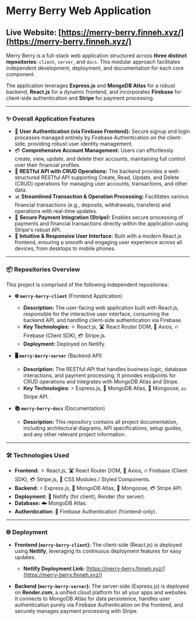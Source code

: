 # Merry Berry Web Application
## Live Website: [https://merry-berry.finneh.xyz/](https://merry-berry.finneh.xyz/)

Merry Berry is a full-stack web application structured across **three distinct repositories**: `client`, `server`, and `docs`. This modular approach facilitates independent development, deployment, and documentation for each core component.

The application leverages **Express.js** and **MongoDB Atlas** for a robust backend, **React.js** for a dynamic frontend, and incorporates **Firebase** for client-side authentication and **Stripe** for payment processing.

---

### ✨ Overall Application Features

* 🔐 **User Authentication (via Firebase Frontend):** Secure signup and login processes managed entirely by Firebase Authentication on the client-side, providing robust user identity management.
* 💳 **Comprehensive Account Management:** Users can effortlessly create, view, update, and delete their accounts, maintaining full control over their financial profiles.
* 🚀 **RESTful API with CRUD Operations:** The backend provides a well-structured RESTful API supporting Create, Read, Update, and Delete (CRUD) operations for managing user accounts, transactions, and other data.
* 📊 **Streamlined Transaction & Operation Processing:** Facilitates various financial transactions (e.g., deposits, withdrawals, transfers) and operations with real-time updates.
* 💸 **Secure Payment Integration (Stripe):** Enables secure processing of payments and financial transactions directly within the application using Stripe's robust API.
* 📱 **Intuitive & Responsive User Interface:** Built with a modern React.js frontend, ensuring a smooth and engaging user experience across all devices, from desktops to mobile phones.

---

### 📦 Repositories Overview

This project is comprised of the following independent repositories:

* **🌐 `merry-berry-client`** (Frontend Application)
    * **Description:** The user-facing web application built with React.js, responsible for the interactive user interface, consuming the backend API, and handling client-side authentication via Firebase.
    * **Key Technologies:** ⚛️ React.js, 🛣️ React Router DOM, 📡 Axios, 🔥 Firebase (Client SDK), 💳 Stripe.js.
    * **Deployment:** Deployed on Netlify.

* **🖥️ `merry-berry-server`** (Backend API)
    * **Description:** The RESTful API that handles business logic, database interactions, and payment processing. It provides endpoints for CRUD operations and integrates with MongoDB Atlas and Stripe.
    * **Key Technologies:** ⚡ Express.js, 💾 MongoDB Atlas, 🔗 Mongoose, 💵 Stripe API.

* **📚 `merry-berry-docs`** (Documentation)
    * **Description:** This repository contains all project documentation, including architectural diagrams, API specifications, setup guides, and any other relevant project information.

---

### 🛠️ Technologies Used

* **Frontend:** ⚛️ React.js, 🛣️ React Router DOM, 📡 Axios, 🔥 Firebase (Client SDK), 💳 Stripe.js, 🎨 CSS Modules / Styled Components.
* **Backend:** ⚡ Express.js, 💾 MongoDB Atlas, 🔗 Mongoose, 💳 Stripe API.
* **Deployment:** 🚀 Netlify (for client), Render (for server).
* **Database:** ☁️ MongoDB Atlas.
* **Authentication:** 🔐 Firebase Authentication (frontend-only).

---

### 🌐 Deployment

* **Frontend (`merry-berry-client`):** The client-side (React.js) is deployed using **Netlify**, leveraging its continuous deployment features for easy updates.
    * **Netlify Deployment Link:** [https://merry-berry.finneh.xyz/](https://merry-berry.finneh.xyz/)

* **Backend (`merry-berry-server`):** The server-side (Express.js) is deployed on **Render.com**, a unified cloud platform for all your apps and websites. It connects to MongoDB Atlas for data persistence, handles user authentication purely via Firebase Authentication on the frontend, and securely manages payment processing with Stripe.
